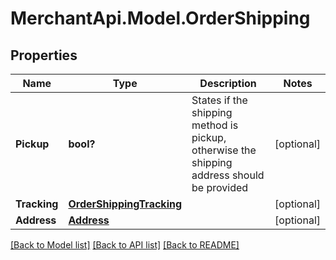 # MerchantApi.Model.OrderShipping
## Properties

Name | Type | Description | Notes
------------ | ------------- | ------------- | -------------
**Pickup** | **bool?** | States if the shipping method is pickup, otherwise the shipping address should be provided | [optional] 
**Tracking** | [**OrderShippingTracking**](OrderShippingTracking.md) |  | [optional] 
**Address** | [**Address**](Address.md) |  | [optional] 

[[Back to Model list]](../README.md#documentation-for-models) [[Back to API list]](../README.md#documentation-for-api-endpoints) [[Back to README]](../README.md)

